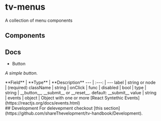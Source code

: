 # tv-menus

A collection of menu components
## Components

## Docs
- Button

_A simple button._

<div style="width: 100%">
**Field** | **Type** | **Description**
--- | :---: | ---
label | string or node | (required)
className | string | 
onClick | func |
disabled | bool |
type | string | __button__, __submit__ or __reset__. default: __submit__
value | string |
events | object | Object with one or more [React Syntethic Events](https://reactjs.org/docs/events.html)
</div>
## Development
For delevepment checkout [this section](https://github.com/shareThevelopment/tv-handbook/Development).